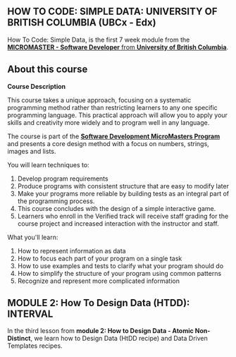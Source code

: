 ## HOW TO CODE: SIMPLE DATA: UNIVERSITY OF BRITISH COLUMBIA (UBCx - Edx)

How To Code: Simple Data, is the first 7 week module from the [**MICROMASTER - Software Developer** from **University of British Columbia**](https://www.edx.org/course/how-code-simple-data-ubcx-htc1x).

## About this course 

**Course Description**

This course takes a unique approach, focusing on a systematic programming method rather than restricting learners to any one specific programming language. This practical approach will allow you to apply your skills and creativity more widely and to program well in any language.

The course is part of the [**Software Development MicroMasters Program**](https://www.edx.org/micromasters/software-development) and presents a core design method with a focus on numbers, strings, images and lists.

You will learn techniques to:

1. Develop program requirements
2. Produce programs with consistent structure that are easy to modify later
3. Make your programs more reliable by building tests as an integral part of the programming process.
4. This course concludes with the design of a simple interactive game.
5. Learners who enroll in the Verified track will receive staff grading for the course project and increased interaction with the instructor and staff.

What you'll learn:
1. How to represent information as data
2. How to focus each part of your program on a single task
3. How to use examples and tests to clarify what your program should do
4. How to simplify the structure of your program using common patterns
5. Recognize and represent more complicated information

## MODULE 2: How To Design Data (HTDD): INTERVAL

In the third lesson from **module 2: How to Design Data - Atomic Non-Distinct**, we learn how to Design Data (HtDD recipe) and Data Driven Templates recipes.
